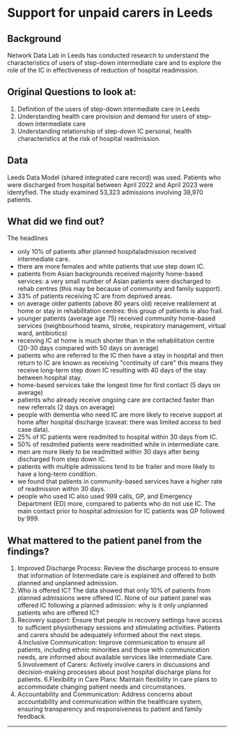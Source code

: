 # Support for unpaid carers in Leeds

## Background

Network Data Lab in Leeds has conducted research to  understand the characteristics of users of step-down intermediate care and to explore the role of the IC in effectiveness of reduction of hospital readmission.
 

## Original Questions to look at: 

1. Definition of the users of step-down intermediate care in Leeds 
2. Understanding health care provision and demand for users of step-down intermediate care 
3. Understanding relationship of step-down IC personal, health characteristics at the risk of hospital readmission. 

## Data 
Leeds Data Model (shared integrated care record) was used. Patients who were discharged from hospital between April 2022 and April 2023 were identyfied. The study examined 53,323 admissions involving 38,970 patients. 

## What did we find out?  

The headlines 
* only 10% of patients after planned hospitaladmission received intermediate care.
* there are more females and white patients that use step down IC. 
* patients from Asian backgrounds received majority home-based services: a very small number of Asian patients were discharged to rehab centres (this may be because of community and family support).
* 33% of patients receiving IC are from deprived areas. 
* on average older patients (above 80 years old) receive reablement at home or stay in rehabilitation centres: this group of patients is also frail.
* younger patients (average age 75) received community home-based services (neighbourhood teams, stroke, respiratory management, virtual ward, antibiotics)
* receiving IC at home is much shorter than in the rehabilitation centre (20-30 days compared with 50 days on average)
* patients who are referred to the IC then have a stay in hospital and then return 
to IC are known as receiving "continuity of care" this means they receive long-term step down IC resulting with 40 days of the stay between hospital stay.
* home-based services take the longest time for first contact (5 days on average) 
* patients who already receive ongoing care are contacted faster than new referrals (2 days on average)
* people with dementia who need IC are more likely to receive support at home after hospital discharge (caveat: there was limited access to bed case data).
* 25% of IC patients were readmited to hospital within 30 days from IC.
* 50% of resdmited patients were readmitted while in intermediate care.
* men are more likely to be readmitted within 30 days after being discharged from step down IC.
* patients with multiple admissions tend to be frailer and more likely to have a long-term condition. 
* we found that patients in community-based services have a higher rate of  readmission within 30 days.
* people who used IC also used 999 calls, GP, and Emergency Department (ED) more, compared to patients who do not use IC. The main contact prior to hospital admission for IC patients was GP followed by 999. 

## What mattered to the patient panel from the findings? 

1. Improved Discharge Process: Review the discharge process to ensure that information of Intermediate care is explained and offered to both planned and unplanned admission. 
2. Who is offered IC? The data showed that only 10% of patients from planned admissions were offered IC.  None of our patient panel was offered IC following a planned admission: why is it only unplanned patients who are offered IC?
3. Recovery support:
Ensure that people in recovery settings have access to sufficient physiotherapy sessions and stimulating activities.  Patients and carers should be adequately informed about the next steps.
4.Inclusive Communication:
Improve communication to ensure all patients, including ethnic minorities and those with communication needs, are informed about available services like intermediate Care. 
5.Involvement of Carers:
Actively involve carers in discussions and decision-making processes about post hospital discharge plans for patients.
6.Flexibility in Care Plans:
Maintain flexibility in care plans to accommodate changing patient needs and circumstances.
7. Accountability and Communication:
Address concerns about accountability and communication within the healthcare system, ensuring transparency and responsiveness to patient and family feedback.

***